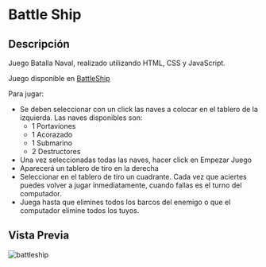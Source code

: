 # Battle Ship

## Descripción

Juego Batalla Naval, realizado utilizando HTML, CSS y JavaScript.

Juego disponible en [BattleShip](https://eliandrea.github.io/battleShip/)

Para jugar: 
* Se deben seleccionar con un click las naves a colocar en el tablero de la izquierda. Las naves disponibles son: 
  * 1 Portaviones
  * 1 Acorazado
  * 1 Submarino
  * 2 Destructores
* Una vez seleccionadas todas las naves, hacer click en Empezar Juego
* Aparecerá un tablero de tiro en la derecha
* Seleccionar en el tablero de tiro un cuadrante. Cada vez que aciertes puedes volver a jugar inmediatamente, cuando fallas es el turno del computador.
* Juega hasta que elimines todos los barcos del enemigo o que el computador elimine todos los tuyos.

## Vista Previa

![battleship](https://user-images.githubusercontent.com/48163915/59896902-5d4b6b00-93b8-11e9-95bc-8f94c05070b1.gif)

